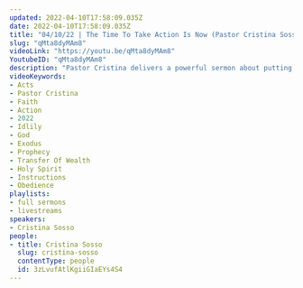 ```yaml
---
updated: 2022-04-10T17:58:09.035Z
date: 2022-04-10T17:58:09.035Z
title: "04/10/22 | The Time To Take Action Is Now (Pastor Cristina Sosso)"
slug: "qMta8dyMAm8"
videoLink: "https://youtu.be/qMta8dyMAm8"
YoutubeID: "qMta8dyMAm8"
description: "Pastor Cristina delivers a powerful sermon about putting into action our instructions and that we are not just part time Christians. Our ministry in the kingdom does not end when the sermon is over. We are chosen to bring the kingdom of God down to earth. therefore we should not sit idlily by, but instead take action. The best way to give God all your attention is by a simple sentence: \"Here i am Lord.\"\nThis sermon was delivered by Pastor Cristina Sosso at Freedom Fellowship Church International on April 10, 2022."
videoKeywords:
- Acts
- Pastor Cristina
- Faith
- Action
- 2022
- Idlily
- God
- Exodus
- Prophecy
- Transfer Of Wealth
- Holy Spirit
- Instructions
- Obedience 
playlists:
- full sermons
- livestreams
speakers:
- Cristina Sosso
people:
- title: Cristina Sosso
  slug: cristina-sosso
  contentType: people
  id: 3zLvufAtlKgiiGIaEYs4S4
---
```

